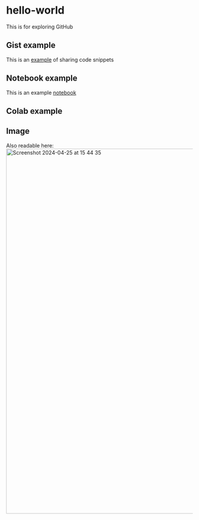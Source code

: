 # hello-world
This is for exploring GitHub

## Gist example
This is an [example](https://gist.github.com/sh95dsh/8b28fb7a430962827fb62b693cac9ded) of sharing code snippets

## Notebook example
This is an example [notebook](Practice-Markdown.ipynb)

## Colab example

## Image
Also readable here: <img width="986" alt="Screenshot 2024-04-25 at 15 44 35" src="https://github.com/sh95dsh/hello-world/assets/152471122/f262858a-42b6-48b2-b836-adf327d42e90">

